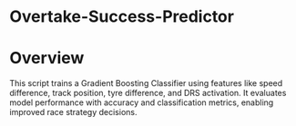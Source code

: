 # Overtake-Success-Predictor
# Overview
This script trains a Gradient Boosting Classifier using features like speed difference, track position, tyre difference, and DRS activation. It evaluates model performance with accuracy and classification metrics, enabling improved race strategy decisions.